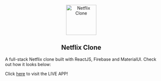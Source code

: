 <p align= "center">
  <img width="100px" src="https://www.freepnglogos.com/uploads/netflix-logo-app-png-16.png" align="center" alt="Netflix Clone" />
  <h2 align="center">Netflix Clone</h2>
</p>

A full-stack Netflix clone built with ReactJS, Firebase and MaterialUI. Check out how it looks below: 



Click <a href="https://netflix-clone-77da9.web.app/">here</a> to visit the LIVE APP!
